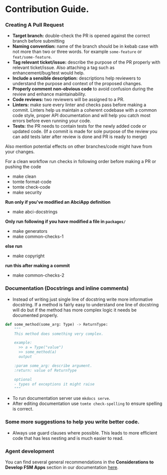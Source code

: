 # Contribution Guide.

### Creating A Pull Request
- **Target branch:** double-check the PR is opened against the correct branch before submitting
- **Naming convention:** name of the branch should be in kebab case with not more than two or three words. for example `some-feature` or `feat/some-feature`.
- **Tag relevant ticket/issue:** describe the purpose of the PR properly with relevant ticket/issue. Also attaching a tag such as enhancement/bug/test would help.
- **Include a sensible description:** descriptions help reviewers to understand the purpose and context of the proposed changes.
- **Properly comment non-obvious  code** to avoid confusion during the review and enhance maintainability.
- **Code reviews:** two reviewers will be assigned to a PR.
- **Linters:** make sure every linter and checks pass before making a commit. Linters help us maintain a coherent codebase with a common code style, proper API documentation and will help you catch most errors before even running your code.
- **Tests:** the PR needs to contain tests for the newly added code or updated code. (If a commit is made for sole purpose of the review you can add tests later after review is done and PR is ready to merge)

Also mention potential effects on other branches/code might have from your changes.

For a clean workflow run checks in following order before making a PR or pushing the code

- make clean
- tomte format-code
- tomte check-code
- make security

**Run only if you've modified an AbciApp definition**
- make abci-docstrings

**Only run following if you have modified a file in `packages/`**
- make generators
- make common-checks-1

**else run**
- make copyright

**run this after making a commit**
- make common-checks-2


### Documentation (Docstrings and inline comments)
- Instead of writing just single line of docstring write more informative docstring. If a method is fairly easy to understand one line of docstring will do but if the method has more complex logic it needs be documented properly.
```python
def some_method(some_arg: Type) -> ReturnType:
    """
    This method does something very complex.

    example:
      >> a = Type("value")
      >> some_method(a)
      output

    :param some_arg: describe argument.
    :return: value of ReturnType

    optional
    - types of exceptions it might raise
    """
```
- To run documentation server use `mkdocs serve`.
- After editing documentation use `tomte check-spelling` to ensure spelling is correct.

### Some more suggestions to help you write better code.

- Always use guard clauses where possible. This leads to more efficient code that has less nesting and is much easier to read.


### Agent development

You can find several general recommendations in the **Considerations to Develop FSM Apps** section in our documentation [here](https://stack.olas.network/open-autonomy/key_concepts/fsm_app_introduction/).